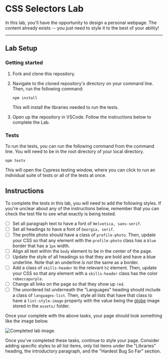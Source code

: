 # CSS Selectors Lab

In this lab, you'll have the opportunity to design a personal webpage. The content already exists -- you just need to style it to the best of your ability!

---

## Lab Setup

### Getting started

1. Fork and clone this repository.

1. Navigate to the cloned repository's directory on your command line. Then, run the following command:

   ```
   npm install
   ```

   This will install the libraries needed to run the tests.

1. Open up the repository in VSCode. Follow the instructions below to complete the Lab.

### Tests

To run the tests, you can run the following command from the command line. You will need to be in the root directory of your local directory.

```
npm testv
```

This will open the Cypress testing window, where you can click to run an individual suite of tests or all of the tests at once.

## Instructions

To complete the tests in this lab, you will need to add the following styles. If you're unclear about any of the instructions below, remember that you can check the test file to see what exactly is being tested.

- [ ] Set all paragraph text to have a font of `Helvetica, sans-serif`.
- [ ] Set all headings to have a font of `Georgia, serif`.
- [ ] The profile photo should have a class of `profile-photo`. Then, update your CSS so that any element with the `profile-photo` class has a `blue` border that has a `1px` width.
- [ ] Align all text within the `body` element to be in the center of the page.
- [ ] Update the style of all headings so that they are bold and have a blue underline. Note that an underline _is not_ the same as a border.
- [ ] Add a class of `skills-header` to the relevant `h2` element. Then, update your CSS so that any element with a `skills-header` class has the color `rebeccapurple`.
- [ ] Change all links on the page so that they show up `red`.
- [ ] The unordered list underneath the "Languages" heading should include a class of `languages-list`. Then, style all lists that have that class to have a `list-style-image` property with the value being the [globe](./assets/globe.png) image stored in the `assets/` folder.

Once your complete with the above tasks, your page should look something like the image below.

![Completed lab image.](./assets/styled-page.png)

Once you've completed these tasks, continue to style your page. Consider adding specific styles to all list items, only list items under the "Libraries" heading, the introductory paragraph, and the "Hardest Bug So Far" section.
